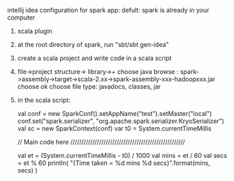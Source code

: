 intellij idea configuration for spark app:
defult: spark is already in your computer
1. scala plugin 
2. at the root directory of spark, run "sbt/sbt gen-idea"
3. create a scala project and write code in a scala script
4. file->project structure-> library->+
    choose java
    browse : spark->assembly->target->scala-2.xx->spark-assembly-xxx-hadoopxxx.jar
    choose ok
    choose file type: javadocs, classes, jar
5.  in the scala script: 

    val conf = new SparkConf().setAppName("test").setMaster("local")
    conf.set("spark.serializer", "org.apache.spark.serializer.KryoSerializer")
    val sc = new SparkContext(conf)
    var t0 = System.currentTimeMillis

    // Main code here ////////////////////////////////////////////////////

    val et = (System.currentTimeMillis - t0) / 1000
    val mins = et / 60
    val secs = et % 60
    println( "{Time taken = %d mins %d secs}".format(mins, secs) )
